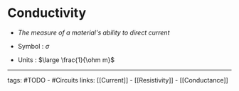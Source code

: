 # Conductivity
- *The measure of a material's ability to direct current*

- Symbol : $\sigma$

- Units : $\large \frac{1}{\ohm m}$

---
tags: #TODO - #Circuits
links: [[Current]] - [[Resistivity]] - [[Conductance]]